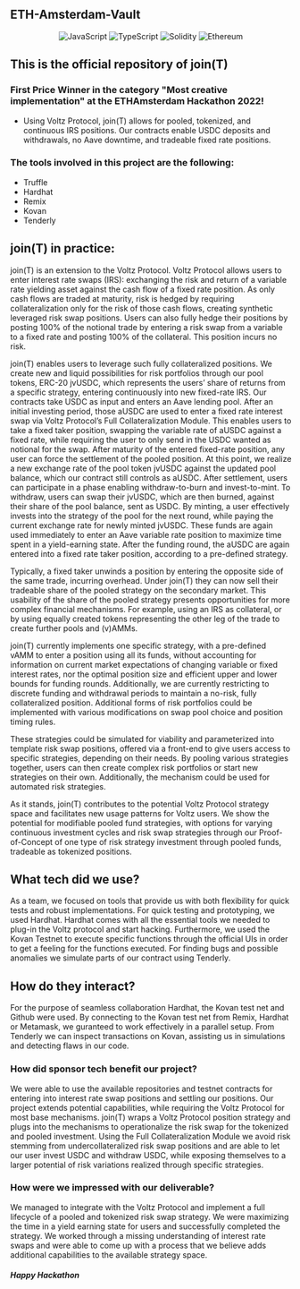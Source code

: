 ## ETH-Amsterdam-Vault

<div align="center">

<img alt="JavaScript" src="https://img.shields.io/badge/-JavaScript-F0DB4F?style=flat-square&logo=javascript&logoColor=black" />
<img alt="TypeScript" src="https://img.shields.io/badge/-TypeScript-007ACC?style=flat-square&logo=typescript&logoColor=white" />
<img alt="Solidity" src="https://img.shields.io/badge/-Solidity-BAC9F9?style=flat-square&logo=solidity&logoColor=363636" />
<img alt="Ethereum" src="https://img.shields.io/badge/-Ethereum-3C3C3D?style=flat-square&logo=ethereum&logoColor=white" />
</div>

## This is the official repository of join(T)
### First Price Winner in the category "Most creative implementation" at the ETHAmsterdam Hackathon 2022! 

* Using Voltz Protocol, join(T) allows for pooled, tokenized, and continuous IRS positions. Our contracts enable USDC deposits and withdrawals, no Aave downtime, and tradeable fixed rate positions.

### The tools involved in this project are the following:
* Truffle
* Hardhat
* Remix
* Kovan
* Tenderly

## join(T) in practice:
join(T) is an extension to the Voltz Protocol. Voltz Protocol allows users to enter interest rate swaps  (IRS): exchanging the risk and return of a variable rate yielding asset against the cash flow of a fixed rate position. As only cash flows are traded at maturity, risk is hedged by requiring collateralization only for the risk of those cash flows, creating synthetic leveraged risk swap positions. Users can also fully hedge their positions by posting 100% of the notional trade by entering a risk swap from a variable to a fixed rate and posting 100% of the collateral. This position incurs no risk. 

join(T) enables users to leverage such fully collateralized positions. We create new and liquid possibilities for risk portfolios through our pool tokens, ERC-20 jvUSDC, which represents the users’ share of returns from a specific strategy, entering continuously into new fixed-rate IRS.  Our contracts take USDC as input and enters an Aave lending pool. After an initial investing period, those aUSDC are used to enter a fixed rate interest swap via Voltz Protocol’s Full Collateralization Module. This enables users to take a fixed taker position, swapping the variable rate of aUSDC against a fixed rate, while requiring the user to only send in the USDC wanted as notional for the swap. After maturity of the entered fixed-rate position, any user can force the settlement of the pooled position. At this point, we realize a new exchange rate of the pool token jvUSDC against the updated pool balance, which our contract still controls as aUSDC. After settlement, users can participate in a phase enabling withdraw-to-burn and invest-to-mint. To withdraw, users can swap their jvUSDC, which are then burned, against their share of the pool balance, sent as USDC. By minting, a user effectively invests into the strategy of the pool for the next round, while paying the current exchange rate for newly minted jvUSDC. These funds are again used immediately to enter an Aave variable rate position to maximize time spent in a yield-earning state. After the funding round, the aUSDC are again entered into a fixed rate taker position, according to a pre-defined strategy.  

Typically, a fixed taker unwinds a position by entering the opposite side of the same trade, incurring overhead. Under join(T) they can now sell their tradeable share of the pooled strategy on the secondary market. This usability of the share of the pooled strategy presents opportunities for more complex financial mechanisms. For example, using an IRS as collateral, or by using equally created tokens representing the other leg of the trade to create further pools and (v)AMMs. 

join(T) currently implements one specific strategy, with a pre-defined vAMM to enter a position using all its funds, without accounting for information on current market expectations of changing variable or fixed interest rates, nor the optimal position size and efficient upper and lower bounds for funding rounds. Additionally, we are currently restricting to discrete funding and withdrawal periods to maintain a no-risk, fully collateralized position. Additional forms of risk portfolios could be implemented with various modifications on swap pool choice and position timing rules.

These strategies could be simulated for viability and parameterized into template risk swap positions, offered via a front-end to give users access to specific strategies, depending on their needs. By pooling various strategies together, users can then create complex risk portfolios or start new strategies on their own. Additionally, the mechanism could be used for automated risk strategies.  

As it stands, join(T) contributes to the potential Voltz Protocol strategy space and facilitates new usage patterns for Voltz users. We show the potential for modifiable pooled fund strategies, with options for varying continuous investment cycles and risk swap strategies through our Proof-of-Concept of one type of risk strategy investment through pooled funds, tradeable as tokenized positions. 

## What tech did we use?
As a team, we focused on tools that provide us with both flexibility for quick tests and robust implementations. For quick testing and prototyping, we used Hardhat. Hardhat comes with all the essential tools we needed to plug-in the Voltz protocol and start hacking. Furthermore, we used the Kovan Testnet to execute specific functions through the official UIs in order to get a feeling for the functions executed. For finding bugs and possible anomalies we simulate parts of our contract using Tenderly. 

## How do they interact?
For the purpose of seamless collaboration Hardhat, the Kovan test net and Github were used. By connecting to the Kovan test net from Remix, Hardhat or Metamask, we guranteed to work effectively in a parallel setup. From Tenderly we can inspect transactions on Kovan, assisting us in simulations and detecting flaws in our code.

### How did sponsor tech benefit our project?
We were able to use the available repositories and testnet contracts for entering into interest rate swap positions and settling our positions. Our project extends potential capabilities, while requiring the Voltz Protocol for most base mechanisms. join(T) wraps a Voltz Protocol position strategy and plugs into the mechanisms to operationalize the risk swap for the tokenized and pooled investment. Using the Full Collateralization Module we avoid risk stemming from undercollateralized risk swap positions and are able to let our user invest USDC and withdraw USDC, while exposing themselves to a larger potential of risk variations realized through specific strategies. 

### How were we impressed with our deliverable?
We managed to integrate with the Voltz Protocol and implement a full lifecycle of a pooled and tokenized risk swap strategy. We were maximizing the time in a yield earning state for users and successfully completed the strategy. 
We worked through a missing understanding of interest rate swaps and were able to come up with a process that we believe adds additional capabilities to the available strategy space. 



##### Happy Hackathon
